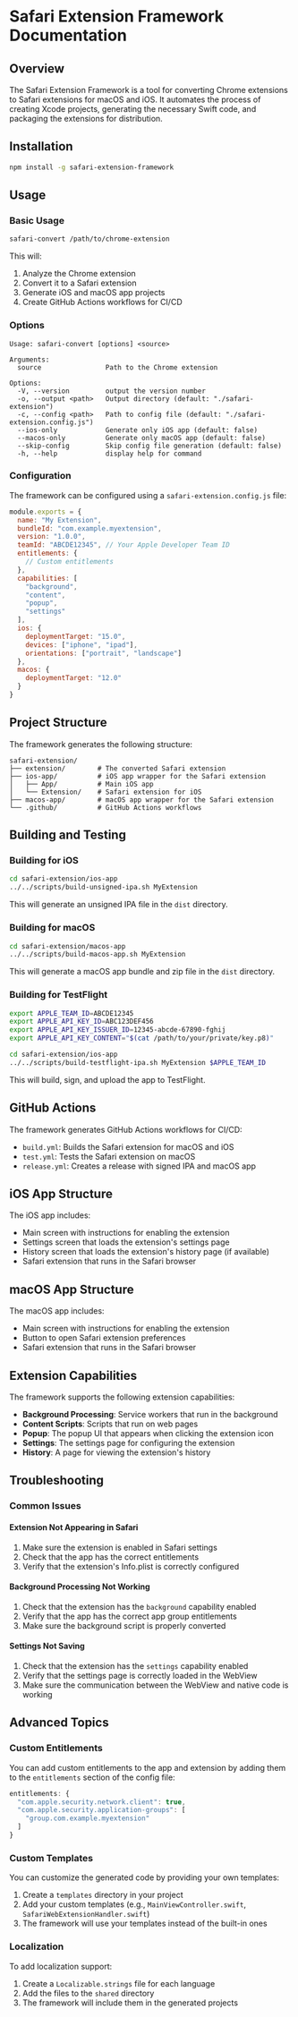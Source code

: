 # Safari Extension Framework Documentation

## Overview

The Safari Extension Framework is a tool for converting Chrome extensions to Safari extensions for macOS and iOS. It automates the process of creating Xcode projects, generating the necessary Swift code, and packaging the extensions for distribution.

## Installation

```bash
npm install -g safari-extension-framework
```

## Usage

### Basic Usage

```bash
safari-convert /path/to/chrome-extension
```

This will:
1. Analyze the Chrome extension
2. Convert it to a Safari extension
3. Generate iOS and macOS app projects
4. Create GitHub Actions workflows for CI/CD

### Options

```
Usage: safari-convert [options] <source>

Arguments:
  source                Path to the Chrome extension

Options:
  -V, --version         output the version number
  -o, --output <path>   Output directory (default: "./safari-extension")
  -c, --config <path>   Path to config file (default: "./safari-extension.config.js")
  --ios-only            Generate only iOS app (default: false)
  --macos-only          Generate only macOS app (default: false)
  --skip-config         Skip config file generation (default: false)
  -h, --help            display help for command
```

### Configuration

The framework can be configured using a `safari-extension.config.js` file:

```javascript
module.exports = {
  name: "My Extension",
  bundleId: "com.example.myextension",
  version: "1.0.0",
  teamId: "ABCDE12345", // Your Apple Developer Team ID
  entitlements: {
    // Custom entitlements
  },
  capabilities: [
    "background",
    "content",
    "popup",
    "settings"
  ],
  ios: {
    deploymentTarget: "15.0",
    devices: ["iphone", "ipad"],
    orientations: ["portrait", "landscape"]
  },
  macos: {
    deploymentTarget: "12.0"
  }
}
```

## Project Structure

The framework generates the following structure:

```
safari-extension/
├── extension/        # The converted Safari extension
├── ios-app/          # iOS app wrapper for the Safari extension
│   ├── App/          # Main iOS app
│   └── Extension/    # Safari extension for iOS
├── macos-app/        # macOS app wrapper for the Safari extension
└── .github/          # GitHub Actions workflows
```

## Building and Testing

### Building for iOS

```bash
cd safari-extension/ios-app
../../scripts/build-unsigned-ipa.sh MyExtension
```

This will generate an unsigned IPA file in the `dist` directory.

### Building for macOS

```bash
cd safari-extension/macos-app
../../scripts/build-macos-app.sh MyExtension
```

This will generate a macOS app bundle and zip file in the `dist` directory.

### Building for TestFlight

```bash
export APPLE_TEAM_ID=ABCDE12345
export APPLE_API_KEY_ID=ABC123DEF456
export APPLE_API_KEY_ISSUER_ID=12345-abcde-67890-fghij
export APPLE_API_KEY_CONTENT="$(cat /path/to/your/private/key.p8)"

cd safari-extension/ios-app
../../scripts/build-testflight-ipa.sh MyExtension $APPLE_TEAM_ID
```

This will build, sign, and upload the app to TestFlight.

## GitHub Actions

The framework generates GitHub Actions workflows for CI/CD:

- `build.yml`: Builds the Safari extension for macOS and iOS
- `test.yml`: Tests the Safari extension on macOS
- `release.yml`: Creates a release with signed IPA and macOS app

## iOS App Structure

The iOS app includes:

- Main screen with instructions for enabling the extension
- Settings screen that loads the extension's settings page
- History screen that loads the extension's history page (if available)
- Safari extension that runs in the Safari browser

## macOS App Structure

The macOS app includes:

- Main screen with instructions for enabling the extension
- Button to open Safari extension preferences
- Safari extension that runs in the Safari browser

## Extension Capabilities

The framework supports the following extension capabilities:

- **Background Processing**: Service workers that run in the background
- **Content Scripts**: Scripts that run on web pages
- **Popup**: The popup UI that appears when clicking the extension icon
- **Settings**: The settings page for configuring the extension
- **History**: A page for viewing the extension's history

## Troubleshooting

### Common Issues

#### Extension Not Appearing in Safari

1. Make sure the extension is enabled in Safari settings
2. Check that the app has the correct entitlements
3. Verify that the extension's Info.plist is correctly configured

#### Background Processing Not Working

1. Check that the extension has the `background` capability enabled
2. Verify that the app has the correct app group entitlements
3. Make sure the background script is properly converted

#### Settings Not Saving

1. Check that the extension has the `settings` capability enabled
2. Verify that the settings page is correctly loaded in the WebView
3. Make sure the communication between the WebView and native code is working

## Advanced Topics

### Custom Entitlements

You can add custom entitlements to the app and extension by adding them to the `entitlements` section of the config file:

```javascript
entitlements: {
  "com.apple.security.network.client": true,
  "com.apple.security.application-groups": [
    "group.com.example.myextension"
  ]
}
```

### Custom Templates

You can customize the generated code by providing your own templates:

1. Create a `templates` directory in your project
2. Add your custom templates (e.g., `MainViewController.swift`, `SafariWebExtensionHandler.swift`)
3. The framework will use your templates instead of the built-in ones

### Localization

To add localization support:

1. Create a `Localizable.strings` file for each language
2. Add the files to the `shared` directory
3. The framework will include them in the generated projects